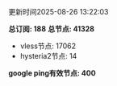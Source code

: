 更新时间2025-08-26 13:22:03

**总订阅: 188**
**总节点: 41328**
- vless节点: 17062
- hysteria2节点: 14

**google ping有效节点: 400**
